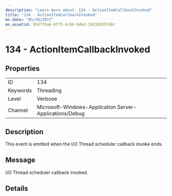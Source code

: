 ```yaml
---
description: "Learn more about: 134 - ActionItemCallbackInvoked"
title: "134 - ActionItemCallbackInvoked"
ms.date: "03/30/2017"
ms.assetid: 9547f8a6-8f75-4c64-9d6d-391385557d8c
---
```

# 134 - ActionItemCallbackInvoked

## Properties  
  
|||  
|-|-|  
|ID|134|  
|Keywords|Threading|  
|Level|Verbose|  
|Channel|Microsoft-Windows-Application Server-Applications/Debug|  
  
## Description  

 This event is emitted when the I/O Thread scheduler callback invoke ends.  
  
## Message  

 I/O Thread scheduler callback invoked.  
  
## Details
